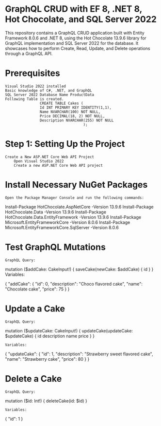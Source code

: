 # GraphQL CRUD with EF 8, .NET 8, Hot Chocolate, and SQL Server 2022
This repository contains a GraphQL CRUD application built with Entity Framework 8.0.6 and .NET 8, using the Hot Chocolate 13.9.6 library for GraphQL implementation and SQL Server 2022 for the database. It showcases how to perform Create, Read, Update, and Delete operations through a GraphQL API.

# Prerequisites

    Visual Studio 2022 installed 
    Basic knowledge of C#, .NET, and GraphQL
    SQL Server 2022 Database Name ProductData 
    Following Table is created.
                    CREATE TABLE Cakes (
                    Id INT PRIMARY KEY IDENTITY(1,1),
                    Name NVARCHAR(100) NOT NULL,
                    Price DECIMAL(18, 2) NOT NULL,
                    Description NVARCHAR(255) NOT NULL
                                        );

# Step 1: Setting Up the Project

    Create a New ASP.NET Core Web API Project
        Open Visual Studio 2022
        Create a new ASP.NET Core Web API project

# Install Necessary NuGet Packages
    Open the Package Manager Console and run the following commands:
Install-Package HotChocolate.AspNetCore -Version 13.9.6
Install-Package HotChocolate.Data -Version 13.9.6
Install-Package HotChocolate.Data.EntityFramework -Version 13.9.6
Install-Package Microsoft.EntityFrameworkCore -Version 8.0.6
Install-Package Microsoft.EntityFrameworkCore.SqlServer -Version 8.0.6

# Test GraphQL Mutations 
    GraphQL Query: 
mutation ($addCake: CakeInput!) {
  saveCake(newCake: $addCake) {
    id
  }
}
    Variables:

{
  "addCake": {
    "id": 0,
    "description": "Choco flavored cake",
    "name": "Chocolate cake",
    "price": 75
  }
}

# Update a Cake

    GraphQL Query:

mutation ($updateCake: CakeInput!) {
  updateCake(updateCake: $updateCake) {
    id
    description
    name
    price
  }
}

    Variables:
{
  "updateCake": {
    "id": 1,
    "description": "Strawberry sweet flavored cake",
    "name": "Strawberry cake",
    "price": 80
  }
}

# Delete a Cake

    GraphQL Query:
mutation ($id: Int!) {
  deleteCake(id: $id)
}

    Variables:

{
  "id": 1
}
